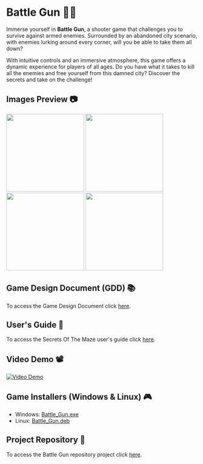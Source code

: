 # Battle Gun 🔫💥
Immerse yourself in **Battle Gun**, a shooter game that challenges you to survive against armed enemies. Surrounded by an abandoned city scenario, with enemies lurking around every corner, will you be able to take them all down?

With intuitive controls and an immersive atmosphere, this game offers a dynamic experience for players of all ages. Do you have what it takes to kill all the enemies and free yourself from this damned city? Discover the secrets and take on the challenge!

## Images Preview 📷
<div>
    <div>
        <img src="https://github.com/PolNie/Secrets-Of-The-Maze/blob/main/img/.png" width=auto height="205">
        <img src="https://github.com/PolNie/Secrets-Of-The-Maze/blob/main/img/.png" width=auto height="205">
        <img src="https://github.com/PolNie/Secrets-Of-The-Maze/blob/main/img/.png" width=auto height="205">
        <img src="https://github.com/PolNie/Secrets-Of-The-Maze/blob/main/img/.png" width=auto height="205">
    </div>
</div>

## Game Design Document (GDD) 📚
To access the Game Design Document click [here](https://docs.google.com/document/d/1S2x0769RUKKgoYsBhAJkZDPssDdg8__NdlXIfzj8py8/edit?usp=sharing).

## User's Guide 🦮
To access the Secrets Of The Maze user's guide click [here](link_users_guide).

## Video Demo 📽️
[![Video Demo](miniatura)](link_videoDemo)

## Game Installers (Windows & Linux) 🎮
- Windows: [Battle_Gun.exe](link_windows)
- Linux: [Battle_Gun.deb](link_linux)

## Project Repository 🔗
To access the Battle Gun repository project click [here](link_gitlab).
